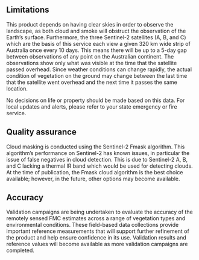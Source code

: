 ## Limitations

This product depends on having clear skies in order to observe the landscape, as both cloud and smoke will obstruct the observation of the Earth’s surface. Furthermore, the three Sentinel-2 satellites (A, B, and C) which are the basis of this service each view a given 320 km wide strip of Australia once every 10 days. This means there will be up to a 5-day gap between observations of any point on the Australian continent. The observations show only what was visible at the time that the satellite passed overhead. Since weather conditions can change rapidly, the actual condition of vegetation on the ground may change between the last time that the satellite went overhead and the next time it passes the same location.

No decisions on life or property should be made based on this data. For local updates and alerts, please refer to your state emergency or fire service.

## Quality assurance

Cloud masking is conducted using the Sentinel-2 Fmask algorithm. This algorithm’s performance on Sentinel-2 has known issues, in particular the issue of false negatives in cloud detection. This is due to Sentinel-2 A, B, and C lacking a thermal IR band which would be used for detecting clouds. At the time of publication, the Fmask cloud algorithm is the best choice available; however, in the future, other options may become available.

## Accuracy

Validation campaigns are being undertaken to evaluate the accuracy of the remotely sensed FMC estimates across a range of vegetation types and environmental conditions. These field-based data collections provide important reference measurements that will support further refinement of the product and help ensure confidence in its use. Validation results and reference values will become available as more validation campaigns are completed.
